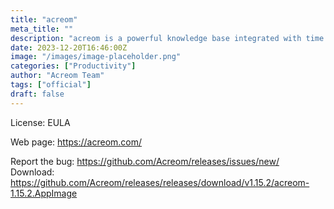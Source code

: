 ```yaml
---
title: "acreom"
meta_title: ""
description: "acreom is a powerful knowledge base integrated with time management running on local markdown files"
date: 2023-12-20T16:46:00Z
image: "/images/image-placeholder.png"
categories: ["Productivity"]
author: "Acreom Team"
tags: ["official"]
draft: false
---
```


License: EULA

Web page: https://acreom.com/

Report the bug: https://github.com/Acreom/releases/issues/new/
Download: https://github.com/Acreom/releases/releases/download/v1.15.2/acreom-1.15.2.AppImage
